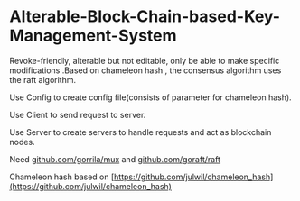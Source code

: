 # Alterable-Block-Chain-based-Key-Management-System
Revoke-friendly, alterable but not editable, only be able to make specific modifications .Based on chameleon hash , the consensus algorithm uses the raft algorithm.

Use Config to create config file(consists of parameter for chameleon hash). 

Use Client to send request to server. 

Use Server to create servers to handle requests and act as blockchain nodes. 

Need [github.com/gorrila/mux](github.com/gorrila/mux) and [github.com/goraft/raft](github.com/goraft/raft)

Chameleon hash based on [https://github.com/julwil/chameleon_hash](https://github.com/julwil/chameleon_hash)
